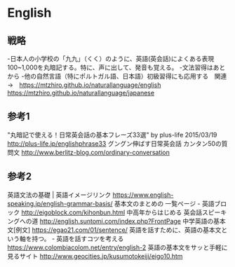 # English

## 戦略
-日本人の小学校の「九九」（くく）のように、英語(英会話)によくある表現100~1,000を丸暗記する。特に、声に出して、発音も覚える。
-文法習得はあとから
-他の自然言語（特にポルトガル語、日本語）初級習得にも応用する　関連→　https://mtzhiro.github.io/naturallanguage/english https://mtzhiro.github.io/naturallanguage/japanese

## 参考1
"丸暗記で使える！日常英会話の基本フレーズ33選" by plus-life 2015/03/19
http://plus-life.jp/englishphrase33
グングン伸ばす日常英会話 カンタン50の質問文 http://www.berlitz-blog.com/ordinary-conversation

## 参考2
英語文法の基礎 | 英語イメージリンク https://www.english-speaking.jp/english-grammar-basis/
基本文のまとめの 一覧ページ - 英語ブロック http://eigoblock.com/kihonbun.html
中高年からはじめる 英会話スピーキングへの道 http://english.suntomi.com/index.php?FrontPage
中学英語の基本文[例文] https://egao21.com/01/sentence/
英語を話すために、英語の基本文という軸を持つ。 - 英語を話すコツを考える https://www.colombiacolom.net/entry/english-2
英語の基本文をサッと手軽に見るサイト http://www.geocities.jp/kusumotokeiji/eigo10.htm
